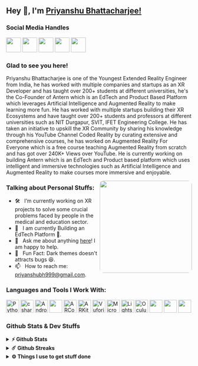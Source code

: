 ## Hey 👋, I'm [Priyanshu Bhattacharjee!](https://priyanshuxr.super.site/)

### Social Media Handles

<a href="https://www.linkedin.com/in/priyanshu-bhattacharjee/" target="_blank"><img height="40" src="https://img.icons8.com/external-justicon-lineal-color-justicon/64/000000/external-linkedin-social-media-justicon-lineal-color-justicon.png"/></a>
<a href="https://www.instagram.com/priyanshucoderx/" target="_blank"><img height="40" src="https://img.icons8.com/external-justicon-lineal-color-justicon/64/000000/external-instagram-social-media-justicon-lineal-color-justicon.png"/></a>
<a href="https://www.youtube.com/c/CodedRealityXR" target="_blank"><img height="40" src="https://img.icons8.com/external-justicon-lineal-color-justicon/64/000000/external-youtube-social-media-justicon-lineal-color-justicon.png"/></a>
<a href="mailto:priyanshubh999@gmail.com" target="_blank"><img height="40" src="https://img.icons8.com/external-justicon-lineal-color-justicon/64/000000/external-gmail-social-media-justicon-lineal-color-justicon.png"/></a>
<a href="https://discord.gg/5bvZAZd83D" target="_blank"><img height="40" src="https://img.icons8.com/external-justicon-lineal-color-justicon/64/000000/external-discord-social-media-justicon-lineal-color-justicon.png"/></a>

### Glad to see you here! &nbsp;

Priyanshu Bhattacharjee is one of the Youngest Extended Reality Engineer from India, he has worked with multiple companies and startups as an XR Developer and has taught over 200+ students at different universities, he's the Co-Founder of Antern which is an EdTech and Product Based Platform which leverages Artificial Intelligence and Augmented Reality to make learning more fun.
He has worked with multiple startups building their XR Ecosystems and have taught over 200+ students and professors at different universities such as NIT Durgapur, SVIT, IFET Engineering College.
He has taken an initiative to upskill the XR Community by sharing his knowledge through his YouTube Channel Coded Reality by curating extensive and comprehensive courses, he has worked on Augmented Reality For Everyone which is a free course teaching Augmented Reality from scratch and has got over 240K+ Views over YouTube.
He is currently working on building Antern which is an EdTech and Product based platform which uses intelligent and immersive technologies such as Artificial Intelligence and Augmented Reality to make courses more immersive and enjoyable.

<!-- <img align="right" height="250" width="375" alt="" src="https://media4.giphy.com/media/RbDKaczqWovIugyJmW/giphy.gif" /> -->
<img style="border-radius: 10px !important;" align="right" height="250" alt="" src="https://camo.githubusercontent.com/6980a08cbf1de9fd8a7ef3c1c7f8b9c3cf6ceac8ff87fd2b6aaf114b7050c133/68747470733a2f2f63646e2e6472696262626c652e636f6d2f75736572732f313136323037372f73637265656e73686f74732f353430333931382f666f6375732d616e696d6174696f6e2e676966"/>

### Talking about Personal Stuffs:

- 🛠 &nbsp; I’m currently working on XR projects to solve some crucial problems faced by people in the medical and education sector.
- 🚀 &nbsp; I am currently Building an EdTech Platform 🚀.
- 💬 &nbsp; Ask me about anything [here](https://www.linkedin.com/in/priyanshu-bhattacharjee/)! I am happy to help.
- 👾 &nbsp; Fun Fact: Dark themes doesn't attracts bugs 😆.
- 📫 &nbsp; How to reach me: priyanshubh999@gmail.com.

### Languages and Tools I Work With:

<div class="skills">
    <img height="35" src="https://img.icons8.com/color/48/000000/python--v2.png" alt="Python"/>
	    <img height="35" src="https://img.icons8.com/color/48/000000/c-sharp-logo.png" alt="c sharp" />
    <img height="35" src="https://img.icons8.com/color/48/000000/android-studio--v2.png" alt="Android Studio"/>
    <img height="35" src="https://img.icons8.com/fluency/48/000000/unity.png"/>
	<img height="35" src="https://i.ibb.co/xXYf4s3/ARCore-logo-removebg-preview-1.png" alt="ARCore"/>
	<img height="35" src="https://i.ibb.co/02JJyNz/best-apple-ARKit-removebg-preview-1.png" alt="ARKit"/>
	<img height="35" src="https://i.ibb.co/zSX04gz/ptc-favicon-144x144-gray.png" alt="Vuforia Engine"/>
	<img height="35" src="https://user-images.githubusercontent.com/59302986/233921731-df4f3431-7ca0-48a4-b89a-1416d9ee8f98.png" alt="Microsoft Mixed Reality Toolkit"/>
	<img height="35" src="https://i.ibb.co/1JnBWFd/image-removebg-preview-1.png" alt="Lightship ARDK"/>
	<img height="35" src="https://i.ibb.co/VCFm484/image-3-removebg-preview.png" alt="Oculus Quest"/>
    <img height="35" src="https://img.icons8.com/color/48/000000/firebase.png"/>
    <img height="35" src="https://img.icons8.com/color/48/000000/visual-studio-code-2019.png"/>
    <img height="35" src="https://img.icons8.com/color/48/000000/mysql-logo.png"/>
</div>

<!--
<code><img height="25" src="https://raw.githubusercontent.com/github/explore/80688e429a7d4ef2fca1e82350fe8e3517d3494d/topics/sass/sass.png" alt="sass"></code>
-->

### Github Stats & Dev Stuffs

<details>	
  <summary><b>⚡ Github Stats</b></summary>

  <br />
  <img height="180em" src="https://github-readme-stats.vercel.app/api?username=priyanshu-coderx&show_icons=true&hide_border=true&&count_private=true&include_all_commits=true" />
  <img height="180em" src="https://github-readme-stats.vercel.app/api/top-langs/?username=priyanshu-coderx&show_icons=true&hide_border=true&layout=compact&langs_count=12"/>
</details>

<details>	
  <summary><b>☄️ Github Streaks</b></summary>

  <br />
  <img height="180em" src="https://github-readme-streak-stats.herokuapp.com/?user=priyanshu-coderx&hide_border=false" />
</details>
 
<details>	
  <br />
  <summary><b>⚙️ Things I use to get stuff done</b></summary>
  	<ul>
  	    <li><b>OS:</b> Windows 11</li>
	    <li><b>CPU: </b> Intel Core i5-12400</li>
	    <li><b>RAM: </b> 16GB</li>
  	    <li><b>Browser: </b> Chrome, Brave</li>
	    <li><b>Terminal: </b> Windows Terminal, Git Terminal</li>
	    <li><b>Code Editor's:</b> VSCode, Sublime Text</li>
            <li><b>IDE's:</b> Android Studio, Visual Studio</li>
	    <br />
	</ul>	
</details>
